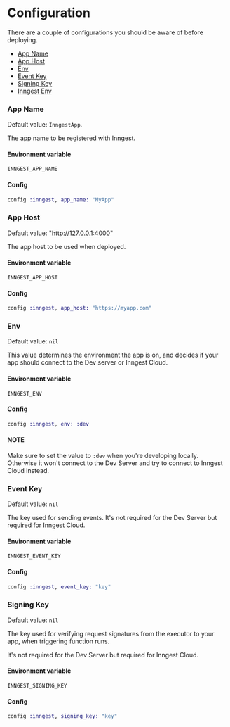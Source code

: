 # Configuration

There are a couple of configurations you should be aware of before deploying.

- [App Name](#app-name)
- [App Host](#app-host)
- [Env](#env)
- [Event Key](#event-key)
- [Signing Key](#signing-key)
- [Inngest Env](#inngest-env)

### App Name

Default value: `InngestApp`.

The app name to be registered with Inngest.

#### Environment variable

`INNGEST_APP_NAME`

#### Config
``` elixir
config :inngest, app_name: "MyApp"
```

### App Host

Default value: "http://127.0.0.1:4000"

The app host to be used when deployed.

#### Environment variable

`INNGEST_APP_HOST`

#### Config
``` elixir
config :inngest, app_host: "https://myapp.com"
```

### Env

Default value: `nil`

This value determines the environment the app is on, and decides if your app
should connect to the Dev server or Inngest Cloud.

#### Environment variable

`INNGEST_ENV`

#### Config

``` elixir
config :inngest, env: :dev
```

#### NOTE

Make sure to set the value to `:dev` when you're developing locally.
Otherwise it won't connect to the Dev Server and try to connect to Inngest Cloud
instead.

### Event Key

Default value: `nil`

The key used for sending events. It's not required for the Dev Server but required
for Inngest Cloud.

#### Environment variable

`INNGEST_EVENT_KEY`

#### Config

``` elixir
config :inngest, event_key: "key"
```

### Signing Key

Default value: `nil`

The key used for verifying request signatures from the executor to your app, when
triggering function runs.

It's not required for the Dev Server but required for Inngest Cloud.

#### Environment variable

`INNGEST_SIGNING_KEY`

#### Config

``` elixir
config :inngest, signing_key: "key"
```
